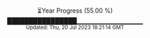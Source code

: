 <p align="center">
⏳Year Progress (55.00 %) <br>
████████████████▁▁▁▁▁▁▁▁▁▁▁▁▁▁ <br>
<sub>Updated: Thu, 20 Jul 2023 18:21:14 GMT</sub>
</p>


